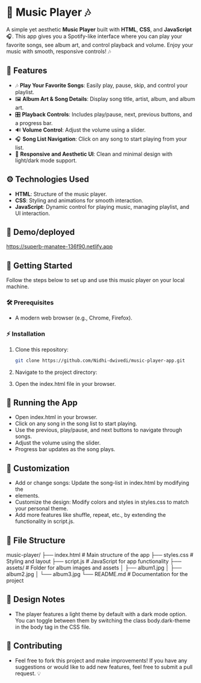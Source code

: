 # 🎵 Music Player 🎶

A simple yet aesthetic **Music Player** built with **HTML**, **CSS**, and **JavaScript** 🎧. This app gives you a Spotify-like interface where you can play your favorite songs, see album art, and control playback and volume. Enjoy your music with smooth, responsive controls! 🎶

## 🌟 Features

- 🎶 **Play Your Favorite Songs**: Easily play, pause, skip, and control your playlist.
- 🖼️ **Album Art & Song Details**: Display song title, artist, album, and album art.
- 🎛️ **Playback Controls**: Includes play/pause, next, previous buttons, and a progress bar.
- 🔊 **Volume Control**: Adjust the volume using a slider.
- 🎧 **Song List Navigation**: Click on any song to start playing from your list.
- 🎨 **Responsive and Aesthetic UI**: Clean and minimal design with light/dark mode support.

## ⚙️ Technologies Used

- **HTML**: Structure of the music player.
- **CSS**: Styling and animations for smooth interaction.
- **JavaScript**: Dynamic control for playing music, managing playlist, and UI interaction.

## 📸 Demo/deployed

https://superb-manatee-136f90.netlify.app

## 🚀 Getting Started

Follow the steps below to set up and use this music player on your local machine.

### 🛠️ Prerequisites

- A modern web browser (e.g., Chrome, Firefox).

### ⚡ Installation

1. Clone this repository:

   ```bash
   git clone https://github.com/Nidhi-dwivedi/music-player-app.git
    ```
   
2. Navigate to the project directory:
3. Open the index.html file in your browser.

## 🎵 Running the App
- Open index.html in your browser.
- Click on any song in the song list to start playing.
- Use the previous, play/pause, and next buttons to navigate through songs.
- Adjust the volume using the slider.
- Progress bar updates as the song plays.

## 🔧 Customization
- Add or change songs: Update the song-list in index.html by modifying the <li> elements.
- Customize the design: Modify colors and styles in styles.css to match your personal theme.
- Add more features like shuffle, repeat, etc., by extending the functionality in script.js.

## 📂 File Structure
music-player/
├── index.html         # Main structure of the app
├── styles.css         # Styling and layout
├── script.js          # JavaScript for app functionality
├── assets/            # Folder for album images and assets
│   ├── album1.jpg
│   ├── album2.jpg
│   └── album3.jpg
└── README.md          # Documentation for the project

## 🎨 Design Notes
- The player features a light theme by default with a dark mode option. You can toggle between them by switching the class body.dark-theme in the body tag in the CSS file.

## 🤝 Contributing
- Feel free to fork this project and make improvements! If you have any suggestions or would like to add new features, feel free to submit a pull request. 💡





